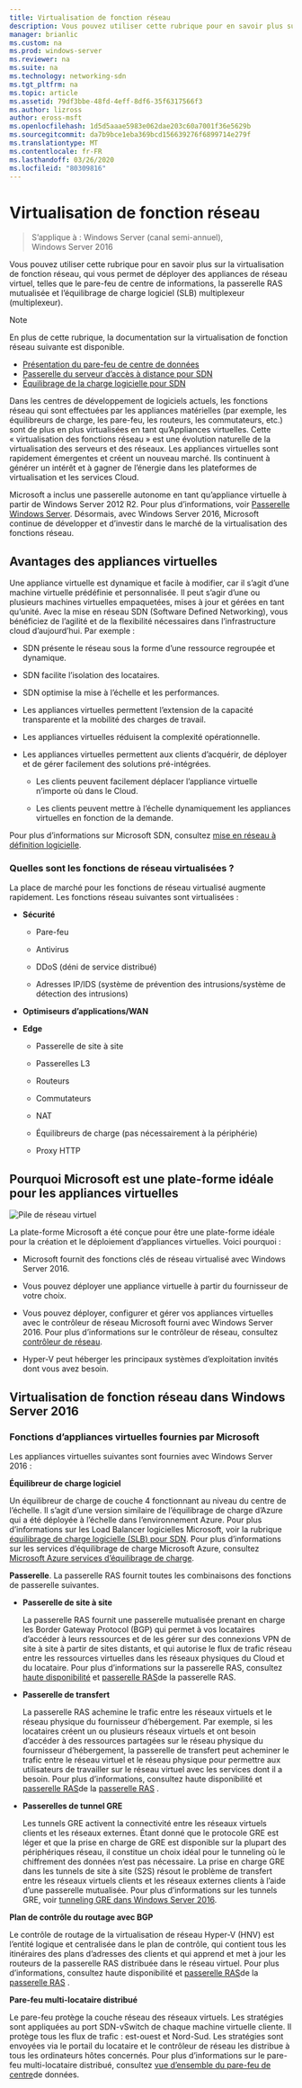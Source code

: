 ```yaml
---
title: Virtualisation de fonction réseau
description: Vous pouvez utiliser cette rubrique pour en savoir plus sur la virtualisation de fonction réseau, qui vous permet de déployer des appliances de réseau virtuel telles que le pare-feu de centre de informations, la passerelle RAS mutualisée et l’équilibrage de charge logiciel (SLB) dans Windows Server 2016.
manager: brianlic
ms.custom: na
ms.prod: windows-server
ms.reviewer: na
ms.suite: na
ms.technology: networking-sdn
ms.tgt_pltfrm: na
ms.topic: article
ms.assetid: 79df3bbe-48fd-4eff-8df6-35f6317566f3
ms.author: lizross
author: eross-msft
ms.openlocfilehash: 1d5d5aaae5983e062dae203c60a7001f36e5629b
ms.sourcegitcommit: da7b9bce1eba369bcd156639276f6899714e279f
ms.translationtype: MT
ms.contentlocale: fr-FR
ms.lasthandoff: 03/26/2020
ms.locfileid: "80309816"
---
```

# <a name="network-function-virtualization"></a>Virtualisation de fonction réseau

>S’applique à : Windows Server (canal semi-annuel), Windows Server 2016

Vous pouvez utiliser cette rubrique pour en savoir plus sur la virtualisation de fonction réseau, qui vous permet de déployer des appliances de réseau virtuel, telles que le pare-feu de centre de informations, la passerelle RAS mutualisée et l’équilibrage de charge logiciel \(SLB\) multiplexeur \(multiplexeur\).
  
>[!NOTE]  
>En plus de cette rubrique, la documentation sur la virtualisation de fonction réseau suivante est disponible.  
> - [Présentation du pare-feu de centre de données](../../../sdn/technologies/network-function-virtualization/../../../sdn/technologies/network-function-virtualization/Datacenter-Firewall-Overview.md)  
> - [Passerelle du serveur d’accès à distance pour SDN](../../../sdn/technologies/network-function-virtualization/RAS-Gateway-for-SDN.md)  
> - [Équilibrage de la charge logicielle pour SDN](../../../sdn/technologies/network-function-virtualization/Software-Load-Balancing--SLB--for-SDN.md)  
  
Dans les centres de développement de logiciels actuels, les fonctions réseau qui sont effectuées par les appliances matérielles (par exemple, les équilibreurs de charge, les pare-feu, les routeurs, les commutateurs, etc.) sont de plus en plus virtualisées en tant qu’Appliances virtuelles. Cette « virtualisation des fonctions réseau » est une évolution naturelle de la virtualisation des serveurs et des réseaux. Les appliances virtuelles sont rapidement émergentes et créent un nouveau marché. Ils continuent à générer un intérêt et à gagner de l’énergie dans les plateformes de virtualisation et les services Cloud.  
  
Microsoft a inclus une passerelle autonome en tant qu’appliance virtuelle à partir de Windows Server 2012 R2. Pour plus d’informations, voir [Passerelle Windows Server](https://technet.microsoft.com/library/dn313101.aspx). Désormais, avec Windows Server 2016, Microsoft continue de développer et d’investir dans le marché de la virtualisation des fonctions réseau.  
  
## <a name="virtual-appliance-benefits"></a>Avantages des appliances virtuelles  
Une appliance virtuelle est dynamique et facile à modifier, car il s’agit d’une machine virtuelle prédéfinie et personnalisée. Il peut s’agir d’une ou plusieurs machines virtuelles empaquetées, mises à jour et gérées en tant qu’unité. Avec la mise en réseau SDN (Software Defined Networking), vous bénéficiez de l’agilité et de la flexibilité nécessaires dans l’infrastructure cloud d’aujourd’hui. Par exemple :  
  
-   SDN présente le réseau sous la forme d’une ressource regroupée et dynamique.  
  
-   SDN facilite l’isolation des locataires.  
  
-   SDN optimise la mise à l’échelle et les performances.  
  
-   Les appliances virtuelles permettent l’extension de la capacité transparente et la mobilité des charges de travail.  
  
-   Les appliances virtuelles réduisent la complexité opérationnelle.  
  
-   Les appliances virtuelles permettent aux clients d’acquérir, de déployer et de gérer facilement des solutions pré-intégrées.  
  
    -   Les clients peuvent facilement déplacer l’appliance virtuelle n’importe où dans le Cloud.  
  
    -   Les clients peuvent mettre à l’échelle dynamiquement les appliances virtuelles en fonction de la demande.  
  
Pour plus d’informations sur Microsoft SDN, consultez [mise en réseau à définition logicielle](https://technet.microsoft.com/windows-server-docs/networking/sdn/software-defined-networking--sdn-).  
  
### <a name="what-network-functions-are-being-virtualized"></a>Quelles sont les fonctions de réseau virtualisées ?  
La place de marché pour les fonctions de réseau virtualisé augmente rapidement. Les fonctions réseau suivantes sont virtualisées :  
  
-   **Sécurité**  
  
    -   Pare-feu  
  
    -   Antivirus  
  
    -   DDoS (déni de service distribué)  
  
    -   Adresses IP/IDS (système de prévention des intrusions/système de détection des intrusions)  
  
-   **Optimiseurs d’applications/WAN**  
  
-   **Edge**  
  
    -   Passerelle de site à site  
  
    -   Passerelles L3  
  
    -   Routeurs  
  
    -   Commutateurs  
  
    -   NAT  
  
    -   Équilibreurs de charge (pas nécessairement à la périphérie)  
  
    -   Proxy HTTP  
  
## <a name="why-microsoft-is-a-great-platform-for-virtual-appliances"></a>Pourquoi Microsoft est une plate-forme idéale pour les appliances virtuelles  
![Pile de réseau virtuel](../../../media/Network-Function-Virtualization/Microsoft-Network-Function-Virtualization.png)  
  
La plate-forme Microsoft a été conçue pour être une plate-forme idéale pour la création et le déploiement d’appliances virtuelles. Voici pourquoi :  
  
-   Microsoft fournit des fonctions clés de réseau virtualisé avec Windows Server 2016.  
  
-   Vous pouvez déployer une appliance virtuelle à partir du fournisseur de votre choix.  
  
-   Vous pouvez déployer, configurer et gérer vos appliances virtuelles avec le contrôleur de réseau Microsoft fourni avec Windows Server 2016. Pour plus d’informations sur le contrôleur de réseau, consultez [contrôleur de réseau](../../../sdn/technologies/network-controller/Network-Controller.md).  
  
-   Hyper-V peut héberger les principaux systèmes d’exploitation invités dont vous avez besoin.  
  
## <a name="network-function-virtualization-in-windows-server-2016"></a>Virtualisation de fonction réseau dans Windows Server 2016  
  
### <a name="virtual-appliances-functions-provided-by-microsoft"></a>Fonctions d’appliances virtuelles fournies par Microsoft  
Les appliances virtuelles suivantes sont fournies avec Windows Server 2016 :  
  
**Équilibreur de charge logiciel**  
  
Un équilibreur de charge de couche 4 fonctionnant au niveau du centre de l’échelle. Il s’agit d’une version similaire de l’équilibrage de charge d’Azure qui a été déployée à l’échelle dans l’environnement Azure. Pour plus d’informations sur les Load Balancer logicielles Microsoft, voir la rubrique [équilibrage de charge logicielle (SLB) pour SDN](https://technet.microsoft.com/library/mt632286.aspx). Pour plus d’informations sur les services d’équilibrage de charge Microsoft Azure, consultez [Microsoft Azure services d’équilibrage de charge](https://azure.microsoft.com/blog/2014/04/08/microsoft-azure-load-balancing-services/).  
  
**Passerelle**. La passerelle RAS fournit toutes les combinaisons des fonctions de passerelle suivantes.  
  
-   **Passerelle de site à site**  
  
    La passerelle RAS fournit une passerelle mutualisée prenant en charge les Border Gateway Protocol (BGP) qui permet à vos locataires d’accéder à leurs ressources et de les gérer sur des connexions VPN de site à site à partir de sites distants, et qui autorise le flux de trafic réseau entre les ressources virtuelles dans les réseaux physiques du Cloud et du locataire. Pour plus d’informations sur la passerelle RAS, consultez [haute disponibilité](https://technet.microsoft.com/library/mt631692.aspx) et [passerelle RAS](https://technet.microsoft.com/library/mt626650.aspx)de la passerelle RAS.  
  
-   **Passerelle de transfert**  
  
    La passerelle RAS achemine le trafic entre les réseaux virtuels et le réseau physique du fournisseur d’hébergement. Par exemple, si les locataires créent un ou plusieurs réseaux virtuels et ont besoin d’accéder à des ressources partagées sur le réseau physique du fournisseur d’hébergement, la passerelle de transfert peut acheminer le trafic entre le réseau virtuel et le réseau physique pour permettre aux utilisateurs de travailler sur le réseau virtuel avec les services dont il a besoin. Pour plus d’informations, consultez haute disponibilité et [passerelle RAS](https://technet.microsoft.com/library/mt626650.aspx)de la [passerelle RAS](https://technet.microsoft.com/library/mt631692.aspx) .  
  
-   **Passerelles de tunnel GRE**  
  
    Les tunnels GRE activent la connectivité entre les réseaux virtuels clients et les réseaux externes. Étant donné que le protocole GRE est léger et que la prise en charge de GRE est disponible sur la plupart des périphériques réseau, il constitue un choix idéal pour le tunneling où le chiffrement des données n’est pas nécessaire. La prise en charge GRE dans les tunnels de site à site (S2S) résout le problème de transfert entre les réseaux virtuels clients et les réseaux externes clients à l’aide d’une passerelle mutualisée. Pour plus d’informations sur les tunnels GRE, voir [tunneling GRE dans Windows Server 2016](https://technet.microsoft.com/library/dn765485.aspx).  
  
**Plan de contrôle du routage avec BGP**  
  
Le contrôle de routage de la virtualisation de réseau Hyper-V (HNV) est l’entité logique et centralisée dans le plan de contrôle, qui contient tous les itinéraires des plans d’adresses des clients et qui apprend et met à jour les routeurs de la passerelle RAS distribuée dans le réseau virtuel. Pour plus d’informations, consultez haute disponibilité et [passerelle RAS](https://technet.microsoft.com/library/mt626650.aspx)de la [passerelle RAS](https://technet.microsoft.com/library/mt631692.aspx) .  
  
**Pare-feu multi-locataire distribué**  
  
Le pare-feu protège la couche réseau des réseaux virtuels. Les stratégies sont appliquées au port SDN-vSwitch de chaque machine virtuelle cliente. Il protège tous les flux de trafic : est-ouest et Nord-Sud. Les stratégies sont envoyées via le portail du locataire et le contrôleur de réseau les distribue à tous les ordinateurs hôtes concernés. Pour plus d’informations sur le pare-feu multi-locataire distribué, consultez [vue d’ensemble du pare-feu de centre](../../../sdn/technologies/network-function-virtualization/../../../sdn/technologies/network-function-virtualization/Datacenter-Firewall-Overview.md)de données.  
  



